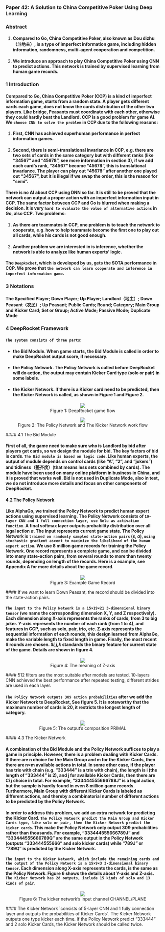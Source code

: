### Paper 42: A Solution to China Competitive Poker Using Deep Learning

### Abstract

1. #### Compared to Go, China Competitive Poker, also known as Dou dizhu（斗地主）, is a type of imperfect information game, including hidden information, randomness, multi-agent cooperation and competition.

2. #### We introduce an approach to play China Competitive Poker using CNN to predict actions. This network is trained by supervised learning from human game records.

### 1 Introduction

#### Compared to Go, China Competitive Poker (CCP) is a kind of imperfect information game, starts from a random state. A player gets different cards each game, does not know the cards distribution of the other two players. Like bridge, Peasants must coordinate with each other, otherwise they could hardly beat the Landlord. CCP is a good problem for game AI. We `choose CNN to solve the problem` in CCP due to the following reasons:

1. #### First, CNN has achieved superhuman performance in perfect information games.

2. #### Second, there is semi-translational invariance in CCP, e.g. there are two sets of cards in the same category but with different ranks (like “34567” and “45678”, see more information in section 3), if we add each card’s rank, “34567” become “45678”, this is translational invariance. The player can play out “45678” after another one played out “34567”, but it is illegal if we swap the order, this is the reason for “semi”.

#### There is no AI about CCP using DNN so far. It is still to be proved that the network can output a proper action with an imperfect information input in CCP. The same factor between CCP and Go is blurred when making a decision. It is very `hard to evaluate the value of alternative actions` in Go, also CCP. Two problems:

1. #### As there are teammates in CCP, one problem is to teach the network to cooperate, e.g. how to help teammate become the first one to play out all cards, while his cards is not good enough. 

2. #### Another problem we are interested in is inference, whether the network is able to analyze like human experts’ logic. 

#### The `DeepRocket`, which is developed by us, gets the SOTA performance in CCP. We prove that `the network can learn cooperate and inference in imperfect information game`.

### 3 Notations

#### The Specified Player; Down Player; Up Player; Landlord（地主）; Down Peasant（农民）; Up Peasant; Public Cards; Round; Category; Main Group and Kicker Card; Set or Group; Active Mode; Passive Mode; Duplicate Mode

### 4 DeepRocket Framework

#### `The system consists of three parts`: 

- #### the Bid Module. When game starts, the Bid Module is called in order to make DeepRocket output score, if necessary. 

- #### the Policy Network. The Policy Network is called before DeepRocket will do action, the output may contain Kicker Card type (solo or pair) in some labels. 

- #### the Kicker Network. If there is a Kicker card need to be predicted, then the Kicker Network is called, as shown in Figure 1 and Figure 2.

<p align="center">
<img src="/images/743.png"><br/>
Figure 1: DeepRocket game flow
</p>
<p align="center">
<img src="/images/744.png"><br/>
Figure 2: The Policy Network and The Kicker Network work flow
</p>
#### 4.1 The Bid Module

#### First of all, the game need to make sure who is Landlord by bid after players get cards, so we design the module for bid. The key factors of bid is cards. `The Bid module is based on logic code`. Like human experts, the output of module depends on control cards (like “A”, “2”, and “jokers”) and tidiness（整齐度）(that means less sets combined by cards). The module have been used on many online platform in business in China, and it is proved that works well. Bid is not used in Duplicate Mode, also in test, we do not introduce more details and focus on other components of DeepRocket.

#### 4.2 The Policy Network

#### Like AlphaGo, we trained the Policy Network to predict human expert actions using supervised learning. The Policy Network consists of `10-layer CNN and 1 full connection layer, use Relu as activation function`. A final softmax layer outputs probability distribution over all legal action *a*. The input represents current game state. The Policy Network is `trained on randomly sampled state-action pairs` (*s*, *a*), `using stochastic gradient ascent to maximize the likelihood of the human expert action`. We use 8 million game records for training the Policy Network. One record represents a complete game, and can be divided into many state-action pairs, from several rounds to more than twenty rounds, depending on length of the records. Here is a example, see Appendix A for more details about the game record.

<p align="center">
<img src="/images/745.png"><br/>
Figure 3: Example Game Record
</p>
#### If we want to learn Down Peasant, the record should be divided into the state-action pairs.

#### `The input to the Policy Network is a 15×19×21 3-dimensional binary tensor` (we name the corresponding dimension X, Y, and Z respectively). Each dimension along X-axis represents the ranks of cards, from 3 to big joker. Y-axis represents the number of each rank (from 1 to 4), and features in CCP, such as solo, pair, trio, etc. Z-axis represents the sequential information of each rounds, this design learned from AlphaGo, make the variable length to fixed length in game. Finally, the most recent 6 rounds are chosen. S*i,j,k* standards the binary feature for current state of the game. Details are shown in figure 4.

<p align="center">
<img src="/images/746.png"><br/>
Figure 4: The meaning of Z-axis
</p>
#### 512 filters are the most suitable after models are tested. 10-layers CNN achieved the best performance after repeated testing, different strides are used in each layer.

#### `The Policy Network outputs 309 action probabilities` after we add the Kicker Network to DeepRocket, See figure 5. It is noteworthy that the maximum number of cards is 20, it restricts the longest length of category.

<p align="center">
<img src="/images/747.png"><br/>
Figure 5: The output’s composition PRIMAL
</p>
#### 4.3 The Kicker Network

#### A combination of the Bid Module and the Policy Network suffices to play a game in principle. However, there is a problem dealing with Kicker Cards. If there are n choice for the Main Group and m for the Kicker Cards, then there are n×m available actions in total. In some other case, if the player has trio with chain (e.g. “333444” is a trio with chain), the length is i (the length of ”333444” is 2), and j for available Kicker Cards, then there are C*i j* choice in total. For example, “333444555666789J” is a legal action, but the sample is hardly found in even 8 million game records. Furthermore, Main Group with different Kicker Cards is labeled as different actions, and thereby a combinatorial number of different actions to be predicted by the Policy Network.

#### In order to address this problem, we add an extra network for predicting the Kicker Card. `The Policy Network predict the Main Group and Kicker Cards type, like solo or pair, then the Kicker Network predict the kicker cards`. This make the Policy Network only output 309 probabilities rather than thousands. For example, “333444555666789J” and “333444555666789Q” are the same output in the Policy Network (outputs “333444555666” and solo kicker cards) while “789J” or “789Q” is predicted by the Kicker Network. 

#### `The input to the Kicker Network, which include the remaining cards and the output of the Policy Network is a 15×9×3 3-dimensional binary tensor`. Each dimension along X-axis represents the cards, is the same as the Policy Network. Figure 6 shows the details about Y-axis and Z-axis. `The Kicker Network has 28 outputs, include 15 kinds of solo and 13 kinds of pair`. 

<p align="center">
<img src="/images/748.png"><br/>
Figure 6: The kicker network’s input channel CHANNEL/PLANE
</p>
#### The Kicker Network `consists of 5-layer CNN and 1 fully connection layer and outputs the probabilities of Kicker Cards`. The Kicker Network outputs one type kicker each time. If the Policy Network predict “333444” and 2 solo Kicker Cards, the Kicker Network should be called twice.
